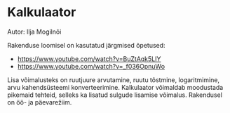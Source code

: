 # Kalkulaator

Autor: Ilja Mogilnõi

Rakenduse loomisel on kasutatud järgmised õpetused:
* https://www.youtube.com/watch?v=BuZtAqk5LIY
* https://www.youtube.com/watch?v=_f036OpnuWo

Lisa võimalusteks on ruutjuure arvutamine, ruutu tõstmine, logaritmimine, arvu kahendsüsteemi konverteerimine.
Kalkulaator võimaldab moodustada pikemaid tehteid, selleks ka lisatud sulgude lisamise võimalus.
Rakendusel on öö- ja päevarežiim.